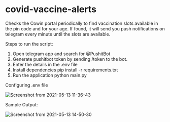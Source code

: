 # covid-vaccine-alerts

Checks the Cowin portal periodically to find vaccination slots available in the pin code and for your age. If found, it will send you push notifications on telegram every minute until the slots are available.


Steps to run the script:

1. Open telegram app and search for @PushitBot
2. Generate pushitbot token by sending /token to the bot.
3. Enter the details in the .env file
4. Install dependencies pip install -r requirements.txt
5. Run the application python main.py


Configuring .env file

![Screenshot from 2021-05-13 11-36-43](https://user-images.githubusercontent.com/8299359/118085257-bd4dbf00-b3df-11eb-9df4-da89d9dfa8af.png)


Sample Output:

![Screenshot from 2021-05-13 14-50-30](https://user-images.githubusercontent.com/8299359/118105942-af596780-b3fa-11eb-8b42-53d779ce551b.png)
